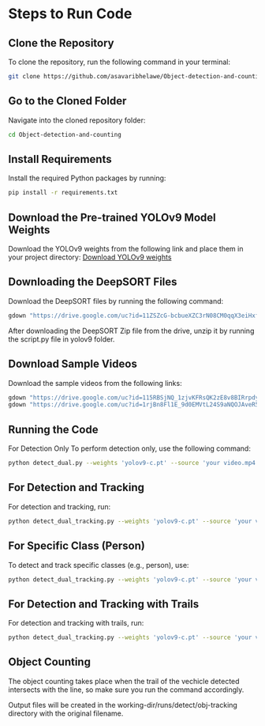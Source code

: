 # Steps to Run Code

## Clone the Repository

To clone the repository, run the following command in your terminal:

```bash
git clone https://github.com/asavaribhelawe/Object-detection-and-counting
```
## Go to the Cloned Folder
Navigate into the cloned repository folder:
```bash
cd Object-detection-and-counting
```
## Install Requirements
Install the required Python packages by running:
```bash
pip install -r requirements.txt
```
## Download the Pre-trained YOLOv9 Model Weights
Download the YOLOv9 weights from the following link and place them in your project directory:
[Download YOLOv9 weights](https://github.com/WongKinYiu/yolov9/releases/download/v0.1/yolov9-c.pt)

## Downloading the DeepSORT Files
Download the DeepSORT files by running the following command:
```bash
gdown "https://drive.google.com/uc?id=11ZSZcG-bcbueXZC3rN08CM0qqX3eiHxf&confirm=t"
```
After downloading the DeepSORT Zip file from the drive, unzip it by running the script.py file in yolov9 folder.

## Download Sample Videos
Download the sample videos from the following links:
```bash
gdown "https://drive.google.com/uc?id=115RBSjNQ_1zjvKFRsQK2zE8v8BIRrpdy&confirm=t"
gdown "https://drive.google.com/uc?id=1rjBn8Fl1E_9d0EMVtL24S9aNQOJAveR5&confirm=t"
```
## Running the Code
For Detection Only
To perform detection only, use the following command:

```bash
python detect_dual.py --weights 'yolov9-c.pt' --source 'your video.mp4' --device 0
```
## For Detection and Tracking
For detection and tracking, run:
```bash
python detect_dual_tracking.py --weights 'yolov9-c.pt' --source 'your video.mp4' --device 0
```
## For Specific Class (Person)
To detect and track specific classes (e.g., person), use:
```bash
python detect_dual_tracking.py --weights 'yolov9-c.pt' --source 'your video.mp4' --device 0 --classes 0
```
## For Detection and Tracking with Trails
For detection and tracking with trails, run:
```bash
python detect_dual_tracking.py --weights 'yolov9-c.pt' --source 'your video.mp4' --device 0 --draw-trails
```
## Object Counting
The object counting takes place when the trail of the vechicle detected intersects with the line, so make sure you run the command accordingly.

Output files will be created in the working-dir/runs/detect/obj-tracking directory with the original filename.
